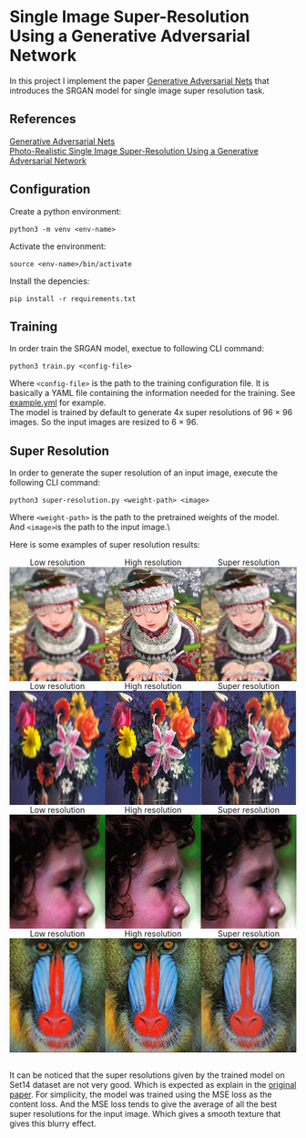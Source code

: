 # Single Image Super-Resolution Using a Generative Adversarial Network
In this project I implement the paper [Generative Adversarial Nets](https://arxiv.org/pdf/1406.2661.pdf) that introduces the SRGAN model for single image super resolution task.

## References
[Generative Adversarial Nets](https://arxiv.org/pdf/1406.2661.pdf)\
[Photo-Realistic Single Image Super-Resolution Using a Generative Adversarial Network](https://arxiv.org/pdf/1609.04802.pdf)

## Configuration
Create a python environment:
```
python3 -m venv <env-name>
```

Activate the environment:
```
source <env-name>/bin/activate
```

Install the depencies:
```
pip install -r requirements.txt
```

## Training
In order train the SRGAN model, exectue to following CLI command:
```
python3 train.py <config-file>
```
Where `<config-file>` is the path to the training configuration file. It is basically a YAML file containing the information needed for the training. See [example.yml](./config/example.yml) for example. \
The model is trained by default to generate 4x super resolutions of 96 $\times$ 96 images. So the input images are resized to 6 $\times$ 96.

## Super Resolution
In order to generate the super resolution of an input image, execute the following CLI command:
```
python3 super-resolution.py <weight-path> <image>
```
Where `<weight-path>` is the path to the pretrained weights of the model. And `<image>`is the path to the input image.\

Here is some examples of super resolution results:
<div style="display: flex">
    <div style="display:flex; flex-direction:column; align-items:center">
        <span>Low resolution</span>
        <img src="./img/lr1.png" width=200 height=200>
    </div>
    <div style="display:flex; flex-direction:column; align-items:center">
        <span>High resolution</span>
        <img src="./img/hr1.png" width=200 height=200>
    </div>
    <div style="display:flex; flex-direction:column; align-items:center">
        <span>Super resolution</span>
        <img src="./img/sr1.png" width=200 height=200>
    </div>
</div>
<div style="display: flex">
    <div style="display:flex; flex-direction:column; align-items:center">
        <span>Low resolution</span>
        <img src="./img/lr2.png" width=200 height=200>
    </div>
    <div style="display:flex; flex-direction:column; align-items:center">
        <span>High resolution</span>
        <img src="./img/hr2.png" width=200 height=200>
    </div>
    <div style="display:flex; flex-direction:column; align-items:center">
        <span>Super resolution</span>
        <img src="./img/sr2.png" width=200 height=200>
    </div>
</div>
<div style="display: flex">
    <div style="display:flex; flex-direction:column; align-items:center">
        <span>Low resolution</span>
        <img src="./img/lr3.png" width=200 height=200>
    </div>
    <div style="display:flex; flex-direction:column; align-items:center">
        <span>High resolution</span>
        <img src="./img/hr3.png" width=200 height=200>
    </div>
    <div style="display:flex; flex-direction:column; align-items:center">
        <span>Super resolution</span>
        <img src="./img/sr3.png" width=200 height=200>
    </div>
</div>
<div style="display: flex">
    <div style="display:flex; flex-direction:column; align-items:center">
        <span>Low resolution</span>
        <img src="./img/lr4.png" width=200 height=200>
    </div>
    <div style="display:flex; flex-direction:column; align-items:center">
        <span>High resolution</span>
        <img src="./img/hr4.png" width=200 height=200>
    </div>
    <div style="display:flex; flex-direction:column; align-items:center">
        <span>Super resolution</span>
        <img src="./img/sr4.png" width=200 height=200>
    </div>
</div>
<br/>

It can be noticed that the super resolutions given by the trained model on Set14 dataset are not very good. Which is expected as explain in the [original paper](https://arxiv.org/pdf/1609.04802.pdf). For simplicity, the model was trained using the MSE loss as the content loss. And the MSE loss tends to give the average of all the best super resolutions for the input image. Which gives a smooth texture that gives this blurry effect.